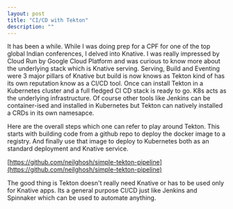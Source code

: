 ```yaml
---
layout: post
title: "CI/CD with Tekton"
description: ""
---
```

It has been a while. While I was doing prep for a CPF for one of the top global Indian conferences, I delved into Knative. I was really impressed by Cloud Run by Google Cloud Platform and was curious to know more about the underlying stack which is Knative serving. Serving, Build and Eventing were 3 major pillars of Knative but build is now knows as Tekton kind of has its own reputation know as a CI/CD tool. Once can install Tekton in a Kubernetes cluster and a full fledged CI CD stack is ready to go. K8s acts as the underlying infrastructure. Of course other tools like Jenkins can be container-ised and installed in Kubernetes but Tekton can natively installed a CRDs in its own namesapce. 

Here are the overall steps which one can refer to play around Tekton. This starts with building code from a github repo to deploy the docker image to a registry. And finally use that image to deploy to Kubernetes both as an standard deployment and Knative service. 

[https://github.com/neilghosh/simple-tekton-pipeline](https://github.com/neilghosh/simple-tekton-pipeline)

The good thing is Tekton doesn't really need Knative or has to be used only for Knative apps. Its a general purpose CI/CD just like Jenkins and Spinnaker which can be used to automate anything.

